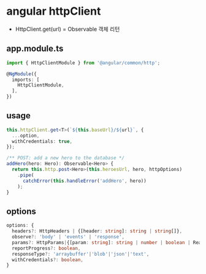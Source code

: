 # angular httpClient

- HttpClient.get(url) = Observable 객체 리턴

## app.module.ts

```ts
import { HttpClientModule } from '@angular/common/http';

@NgModule({
  imports: [
    HttpClientModule,
  ],
})
```

## usage

```ts
this.httpClient.get<T>(`${this.baseUrl}/${url}`, {
  ...option,
  withCredentials: true,
});
```

```ts
/** POST: add a new hero to the database */
addHero(hero: Hero): Observable<Hero> {
  return this.http.post<Hero>(this.heroesUrl, hero, httpOptions)
    .pipe(
      catchError(this.handleError('addHero', hero))
    );
}
```

## options

```ts
options: {
  headers?: HttpHeaders | {[header: string]: string | string[]},
  observe?: 'body' | 'events' | 'response',
  params?: HttpParams|{[param: string]: string | number | boolean | ReadonlyArray<string | number | boolean>},
  reportProgress?: boolean,
  responseType?: 'arraybuffer'|'blob'|'json'|'text',
  withCredentials?: boolean,
}
```
